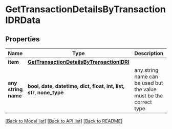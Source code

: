 # GetTransactionDetailsByTransactionIDRData


## Properties
Name | Type | Description | Notes
------------ | ------------- | ------------- | -------------
**item** | [**GetTransactionDetailsByTransactionIDRI**](GetTransactionDetailsByTransactionIDRI.md) |  | 
**any string name** | **bool, date, datetime, dict, float, int, list, str, none_type** | any string name can be used but the value must be the correct type | [optional]

[[Back to Model list]](../README.md#documentation-for-models) [[Back to API list]](../README.md#documentation-for-api-endpoints) [[Back to README]](../README.md)


